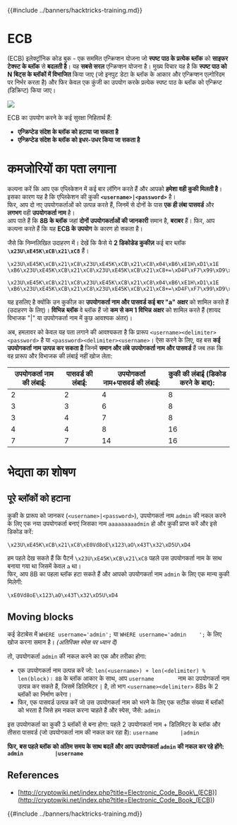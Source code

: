 {{#include ../banners/hacktricks-training.md}}

# ECB

(ECB) इलेक्ट्रॉनिक कोड बुक - एक सममित एन्क्रिप्शन योजना जो **स्पष्ट पाठ के प्रत्येक ब्लॉक** को **साइफर टेक्स्ट के ब्लॉक** से **बदलती है**। यह **सबसे सरल** एन्क्रिप्शन योजना है। मुख्य विचार यह है कि **स्पष्ट पाठ को N बिट्स के ब्लॉकों में विभाजित** किया जाए (जो इनपुट डेटा के ब्लॉक के आकार और एन्क्रिप्शन एल्गोरिदम पर निर्भर करता है) और फिर केवल एक कुंजी का उपयोग करके प्रत्येक स्पष्ट पाठ के ब्लॉक को एन्क्रिप्ट (डिक्रिप्ट) किया जाए।

![](https://upload.wikimedia.org/wikipedia/commons/thumb/e/e6/ECB_decryption.svg/601px-ECB_decryption.svg.png)

ECB का उपयोग करने के कई सुरक्षा निहितार्थ हैं:

- **एन्क्रिप्टेड संदेश के ब्लॉक को हटाया जा सकता है**
- **एन्क्रिप्टेड संदेश के ब्लॉक को इधर-उधर किया जा सकता है**

# कमजोरियों का पता लगाना

कल्पना करें कि आप एक एप्लिकेशन में कई बार लॉगिन करते हैं और आपको **हमेशा वही कुकी मिलती है**। इसका कारण यह है कि एप्लिकेशन की कुकी **`<username>|<password>`** है।\
फिर, आप दो नए उपयोगकर्ताओं को उत्पन्न करते हैं, जिनमें से दोनों के पास **एक ही लंबा पासवर्ड** और **लगभग** वही **उपयोगकर्ता नाम** है।\
आप पाते हैं कि **8B के ब्लॉक** जहां **दोनों उपयोगकर्ताओं की जानकारी** समान है, **बराबर** हैं। फिर, आप कल्पना करते हैं कि यह **ECB के उपयोग** के कारण हो सकता है।

जैसे कि निम्नलिखित उदाहरण में। देखें कि कैसे ये **2 डिकोडेड कुकीज़** कई बार ब्लॉक **`\x23U\xE45K\xCB\x21\xC8`** हैं।
```
\x23U\xE45K\xCB\x21\xC8\x23U\xE45K\xCB\x21\xC8\x04\xB6\xE1H\xD1\x1E \xB6\x23U\xE45K\xCB\x21\xC8\x23U\xE45K\xCB\x21\xC8+=\xD4F\xF7\x99\xD9\xA9

\x23U\xE45K\xCB\x21\xC8\x23U\xE45K\xCB\x21\xC8\x04\xB6\xE1H\xD1\x1E \xB6\x23U\xE45K\xCB\x21\xC8\x23U\xE45K\xCB\x21\xC8+=\xD4F\xF7\x99\xD9\xA9
```
यह इसलिए है क्योंकि उन कुकीज़ का **उपयोगकर्ता नाम और पासवर्ड कई बार "a" अक्षर** को शामिल करते हैं (उदाहरण के लिए)। **विभिन्न** **ब्लॉक** वे ब्लॉक हैं जो **कम से कम 1 विभिन्न अक्षर** को शामिल करते हैं (शायद विभाजक "|" या उपयोगकर्ता नाम में कुछ आवश्यक अंतर)।

अब, हमलावर को केवल यह पता लगाने की आवश्यकता है कि प्रारूप `<username><delimiter><password>` है या `<password><delimiter><username>`। ऐसा करने के लिए, वह बस **कई उपयोगकर्ता नाम उत्पन्न कर सकता है** जिनमें **समान और लंबे उपयोगकर्ता नाम और पासवर्ड** हैं जब तक कि वह प्रारूप और विभाजक की लंबाई नहीं खोज लेता: 

| उपयोगकर्ता नाम की लंबाई: | पासवर्ड की लंबाई: | उपयोगकर्ता नाम+पासवर्ड की लंबाई: | कुकी की लंबाई (डिकोड करने के बाद): |
| ------------------------- | ------------------ | ------------------------------- | ----------------------------------- |
| 2                       | 2                  | 4                               | 8                                   |
| 3                       | 3                  | 6                               | 8                                   |
| 3                       | 4                  | 7                               | 8                                   |
| 4                       | 4                  | 8                               | 16                                  |
| 7                       | 7                  | 14                              | 16                                  |

# भेद्यता का शोषण

## पूरे ब्लॉकों को हटाना

कुकी के प्रारूप को जानकर (`<username>|<password>`), उपयोगकर्ता नाम `admin` की नकल करने के लिए एक नया उपयोगकर्ता बनाएं जिसका नाम `aaaaaaaaadmin` हो और कुकी प्राप्त करें और इसे डिकोड करें:
```
\x23U\xE45K\xCB\x21\xC8\xE0Vd8oE\x123\aO\x43T\x32\xD5U\xD4
```
हम पहले देख सकते हैं कि पैटर्न `\x23U\xE45K\xCB\x21\xC8` पहले उस उपयोगकर्ता नाम के साथ बनाया गया था जिसमें केवल `a` था।\
फिर, आप 8B का पहला ब्लॉक हटा सकते हैं और आपको उपयोगकर्ता नाम `admin` के लिए एक मान्य कुकी मिलेगी:
```
\xE0Vd8oE\x123\aO\x43T\x32\xD5U\xD4
```
## Moving blocks

कई डेटाबेस में `WHERE username='admin';` या `WHERE username='admin    ';` के लिए खोज करना समान है। _(अतिरिक्त स्पेस पर ध्यान दें)_

तो, उपयोगकर्ता `admin` की नकल करने का एक और तरीका होगा:

- एक उपयोगकर्ता नाम उत्पन्न करें जो: `len(<username>) + len(<delimiter) % len(block)`। `8B` के ब्लॉक आकार के साथ, आप `username       ` नाम का उपयोगकर्ता नाम उत्पन्न कर सकते हैं, जिसमें डिलिमिटर `|` है, तो भाग `<username><delimiter>` 8Bs के 2 ब्लॉकों का निर्माण करेगा।
- फिर, एक पासवर्ड उत्पन्न करें जो उस उपयोगकर्ता नाम को भरने के लिए एक सटीक संख्या में ब्लॉकों को भरता है जिसे हम नकल करना चाहते हैं और स्पेस, जैसे: `admin   `

इस उपयोगकर्ता का कुकी 3 ब्लॉकों से बना होगा: पहले 2 उपयोगकर्ता नाम + डिलिमिटर के ब्लॉक और तीसरा पासवर्ड (जो उपयोगकर्ता नाम की नकल कर रहा है): `username       |admin   `

**फिर, बस पहले ब्लॉक को अंतिम समय के साथ बदलें और आप उपयोगकर्ता `admin` की नकल कर रहे होंगे: `admin          |username`**

## References

- [http://cryptowiki.net/index.php?title=Electronic_Code_Book\_(ECB)](<http://cryptowiki.net/index.php?title=Electronic_Code_Book_(ECB)>)

{{#include ../banners/hacktricks-training.md}}
